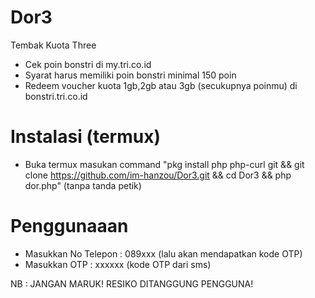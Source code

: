 # Dor3
Tembak Kuota Three
- Cek poin bonstri di my.tri.co.id
- Syarat harus memiliki poin bonstri minimal 150 poin
- Redeem voucher kuota 1gb,2gb atau 3gb (secukupnya poinmu) di bonstri.tri.co.id

# Instalasi (termux)
- Buka termux masukan command "pkg install php php-curl git && git clone https://github.com/im-hanzou/Dor3.git && cd Dor3 && php dor.php" (tanpa tanda petik)

# Penggunaaan
- Masukkan No Telepon : 089xxx (lalu akan mendapatkan kode OTP)
- Masukkan OTP : xxxxxx (kode OTP dari sms)

NB : JANGAN MARUK!  RESIKO DITANGGUNG PENGGUNA!
